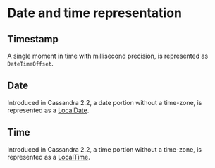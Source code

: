 # Date and time representation

## Timestamp

A single moment in time with millisecond precision, is represented as `DateTimeOffset`.

## Date

Introduced in Cassandra 2.2, a date portion without a time-zone, is represented as a [LocalDate][localdate-api].

## Time

Introduced in Cassandra 2.2, a time portion without a time-zone, is represented as a [LocalTime][localtime-api].

[localdate-api]: http://docs.datastax.com/en/latest-csharp-driver-api/html/T_Cassandra_LocalDate.htm
[localtime-api]: http://docs.datastax.com/en/latest-csharp-driver-api/html/T_Cassandra_LocalTime.htm
